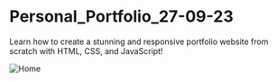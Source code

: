 # Personal_Portfolio_27-09-23
Learn how to create a stunning and responsive portfolio website from scratch with HTML, CSS, and JavaScript!

![Home](https://github.com/user-attachments/assets/ed2e4239-f2f9-44f4-957b-84d21fc38092)
